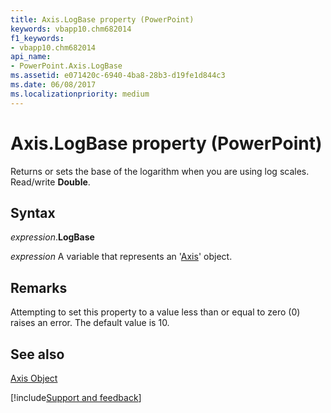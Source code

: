 ```yaml
---
title: Axis.LogBase property (PowerPoint)
keywords: vbapp10.chm682014
f1_keywords:
- vbapp10.chm682014
api_name:
- PowerPoint.Axis.LogBase
ms.assetid: e071420c-6940-4ba8-28b3-d19fe1d844c3
ms.date: 06/08/2017
ms.localizationpriority: medium
---
```



# Axis.LogBase property (PowerPoint)

Returns or sets the base of the logarithm when you are using log scales. Read/write **Double**.


## Syntax

_expression_.**LogBase**

_expression_ A variable that represents an '[Axis](PowerPoint.Axis.md)' object.


## Remarks

Attempting to set this property to a value less than or equal to zero (0) raises an error. The default value is 10.


## See also


[Axis Object](PowerPoint.Axis.md)

[!include[Support and feedback](~/includes/feedback-boilerplate.md)]